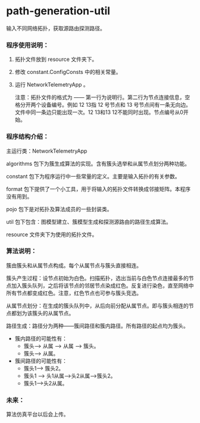 # path-generation-util

输入不同网络拓扑，获取源路由探测路径。

### 程序使用说明：

1. 拓扑文件放到 resource 文件夹下。

2. 修改 constant.ConfigConsts 中的相关常量。

3. 运行 NetworkTelemetryApp 。

   注意：拓扑文件的格式为 —— 第一行为说明行。第二行为节点连接信息，空格分开两个设备编号。例如 12 13指 12 号节点和 13 号节点间有一条无向边。文件中同一条边只能出现一次。12 13和13 12不能同时出现。节点编号从0开始。

### 程序结构介绍：

主运行类：NetworkTelemetryApp

algorithms 包下为簇生成算法的实现。含有簇头选举和从属节点划分两种功能。

constant 包下为程序运行中一些常量的定义。主要是输入拓扑的有关参数。

format 包下提供了一个小工具，用于将输入的拓扑文件转换成邻接矩阵。本程序没有用到。

pojo 包下是对拓扑及算法成员的一些封装类。

util 包下包含：图模型建立、簇模型生成和探测源路由的路径生成算法。

resource 文件夹下为使用的拓扑文件。

### 算法说明：

簇由簇头和从属节点构成。每个从属节点与簇头直接相连。

簇头产生过程：设节点初始为白色。扫描拓扑，选出当前与白色节点连接最多的节点加入簇头队列，之后将该节点的邻居节点染成红色。反复进行染色，直至网络中所有节点都变成红色。注意，红色节点也可参与簇头竞选。

从属节点划分：在生成的簇头队列中，从后向前分配从属节点。即与簇头相连的节点都划为该簇头的从属节点。

路径生成：路径分为两种——簇间路径和簇内路径。所有路径的起点均为簇头。

* 簇内路径的可能性有：
  * 簇头——> 从属 ——> 从属 ——> 簇头。
  * 簇头——> 从属。
* 簇间路径的可能性有：
  * 簇头1——> 簇头2。
  * 簇头1 ——> 头1从属——>头2从属——>簇头2。
  * 簇头1——>头2从属。

### 未来：

算法仿真平台以后会上传。